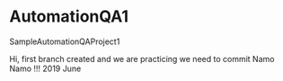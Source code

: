 # AutomationQA1
SampleAutomationQAProject1

Hi,
first branch created and we are practicing
we need to commit
Namo Namo !!!
2019 June
